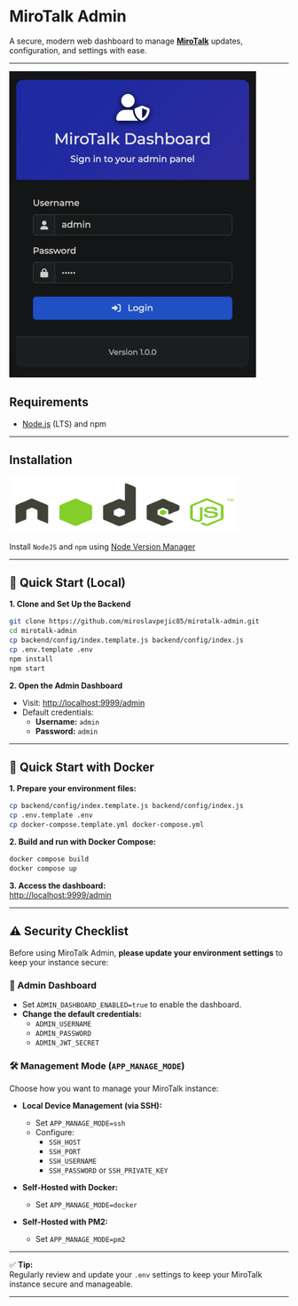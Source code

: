 # MiroTalk Admin

A secure, modern web dashboard to manage **[MiroTalk](https://docs.mirotalk.com/html/overview.html)** updates, configuration, and settings with ease.

---

![admin](../images/mirotalk/adm.png)

## Requirements

- [Node.js](https://nodejs.org/en/) (LTS) and npm

---

## Installation

![nodejs](../images/nodejs.png)

Install `NodeJS` and `npm` using [Node Version Manager](../utility/nvm.md)

---

## 🚀 Quick Start (Local)

**1. Clone and Set Up the Backend**

```bash
git clone https://github.com/miroslavpejic85/mirotalk-admin.git
cd mirotalk-admin
cp backend/config/index.template.js backend/config/index.js
cp .env.template .env
npm install
npm start
```

**2. Open the Admin Dashboard**

- Visit: [http://localhost:9999/admin](http://localhost:9999/admin)
- Default credentials:
  - **Username:** `admin`
  - **Password:** `admin`

---

## 🐳 Quick Start with Docker

**1. Prepare your environment files:**

```bash
cp backend/config/index.template.js backend/config/index.js
cp .env.template .env
cp docker-compose.template.yml docker-compose.yml
```

**2. Build and run with Docker Compose:**

```bash
docker compose build
docker compose up
```

**3. Access the dashboard:**  
[http://localhost:9999/admin](http://localhost:9999/admin)

---

## ⚠️ Security Checklist

Before using MiroTalk Admin, **please update your environment settings** to keep your instance secure:

### 🔐 Admin Dashboard

- Set `ADMIN_DASHBOARD_ENABLED=true` to enable the dashboard.
- **Change the default credentials:**
  - `ADMIN_USERNAME`
  - `ADMIN_PASSWORD`
  - `ADMIN_JWT_SECRET`

### 🛠️ Management Mode (`APP_MANAGE_MODE`)

Choose how you want to manage your MiroTalk instance:

- **Local Device Management (via SSH):**
  - Set `APP_MANAGE_MODE=ssh`
  - Configure:
    - `SSH_HOST`
    - `SSH_PORT`
    - `SSH_USERNAME`
    - `SSH_PASSWORD` or `SSH_PRIVATE_KEY`

- **Self-Hosted with Docker:**
  - Set `APP_MANAGE_MODE=docker`

- **Self-Hosted with PM2:**
  - Set `APP_MANAGE_MODE=pm2`

---

✅ **Tip:**  
Regularly review and update your `.env` settings to keep your MiroTalk instance secure and manageable.

---
